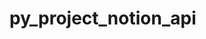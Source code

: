 # py_project_notion_api

<!-- 
    mon_projet_notion/
    │
    ├── .env                   # Clés API et IDs des bases
    ├── main.py                # Script principal
    ├── notion_api.py          # Fonctions liées aux requêtes Notion
    ├── facture_utils.py       # Fonctions de traitement/facture
    ├── requirements.txt       # Dépendances (requests, python-dotenv, pandas)
    └── README.md              # Explication du projet

-->